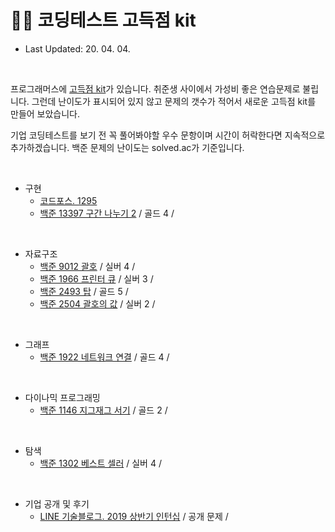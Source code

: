 # 🦸‍♂ 코딩테스트 고득점 kit 

* Last Updated: 20. 04. 04.

<br>

프로그래머스에 [고득점 kit](https://programmers.co.kr/learn/challenges)가 있습니다. 취준생 사이에서 가성비 좋은 연습문제로 불립니다. 그런데 난이도가 표시되어 있지 않고 문제의 갯수가 적어서 새로운 고득점 kit를 만들어 보았습니다. 

기업 코딩테스트를 보기 전 꼭 풀어봐야할 우수 문항이며 시간이 허락한다면 지속적으로 추가하겠습니다. 백준 문제의 난이도는 solved.ac가 기준입니다.


<br>

- 구현
    - [코드포스. 1295](https://codeforces.com/problemset/problem/1295/A)
    - [백준 13397 구간 나누기 2](https://www.acmicpc.net/problem/13397) / 골드 4 / 

<br>


- 자료구조
    - [백준 9012 괄호](https://www.acmicpc.net/problem/9012) / 실버 4 /
    - [백준 1966 프린터 큐](https://www.acmicpc.net/problem/1966) / 실버 3 /
    - [백준 2493 탑](https://www.acmicpc.net/problem/2493) / 골드 5 /
    - [백준 2504 괄호의 값](https://www.acmicpc.net/problem/2504) / 실버 2 / 

<br>


- 그래프 
    - [백준 1922 네트워크 연결](https://www.acmicpc.net/problem/1922) / 골드 4 /

<br>


- 다이나믹 프로그래밍 
    - [백준 1146 지그재그 서기](https://www.acmicpc.net/problem/1146) / 골드 2 / 

<br>


- 탐색 
    - [백준 1302 베스트 셀러](https://www.acmicpc.net/problem/1302) / 실버 4 / 

<br>


- 기업 공개 및 후기
    - [LINE 기술블로그. 2019 상반기 인턴십](https://engineering.linecorp.com/ko/blog/2019-firsthalf-line-internship-recruit-coding-test/) / 공개 문제 /
